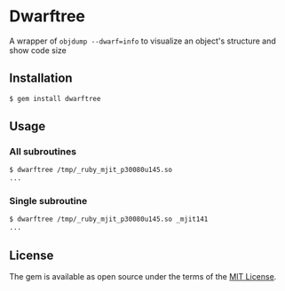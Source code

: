 # Dwarftree

A wrapper of `objdump --dwarf=info` to visualize an object's structure and show code size

## Installation

```bash
$ gem install dwarftree
```

## Usage
### All subroutines

```bash
$ dwarftree /tmp/_ruby_mjit_p30080u145.so
...
```

### Single subroutine

```bash
$ dwarftree /tmp/_ruby_mjit_p30080u145.so _mjit141
...
```

## License

The gem is available as open source under the terms of the [MIT License](https://opensource.org/licenses/MIT).
